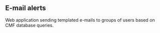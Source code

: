 ## E-mail alerts

Web application sending templated e-mails to groups of users based on CMF database queries.
